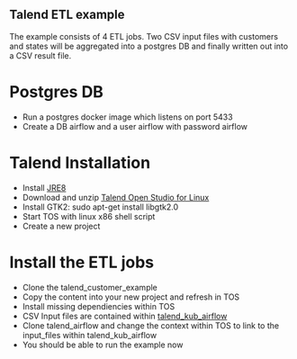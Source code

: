 ## Talend ETL example
The example consists of 4 ETL jobs. Two CSV input files with customers and states will be aggregated into a postgres DB and finally written out into a CSV result file.

# Postgres DB
* Run a postgres docker image which listens on port 5433 
* Create a DB airflow and a user airflow with password airflow

# Talend Installation
* Install [JRE8](http://www.webupd8.org/2012/09/install-oracle-java-8-in-ubuntu-via-ppa.html)
* Download and unzip [Talend Open Studio for Linux](https://de.talend.com/products/data-integration-manuals-release-notes/)
* Install GTK2: sudo apt-get install libgtk2.0
* Start TOS with linux x86 shell script
* Create a new project

# Install the ETL jobs
* Clone the talend_customer_example
* Copy the content into your new project and refresh in TOS
* Install missing dependiencies within TOS
* CSV Input files are contained within [talend_kub_airflow](https://github.com/marodeur100/talend_kub_airflow)
* Clone talend_airflow and change the context within TOS to link to the input_files within talend_kub_airflow
* You should be able to run the example now
